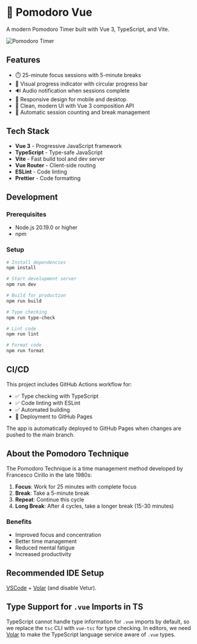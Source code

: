 # 🍅 Pomodoro Vue

A modern Pomodoro Timer built with Vue 3, TypeScript, and Vite.

![Pomodoro Timer](https://github.com/user-attachments/assets/e468987e-1698-456a-befd-7b47e60ff0c0)

## Features

- ⏱️ 25-minute focus sessions with 5-minute breaks
- 🎯 Visual progress indicator with circular progress bar
- 🔊 Audio notification when sessions complete
- 📱 Responsive design for mobile and desktop
- 🎨 Clean, modern UI with Vue 3 composition API
- 🔄 Automatic session counting and break management

## Tech Stack

- **Vue 3** - Progressive JavaScript framework
- **TypeScript** - Type-safe JavaScript
- **Vite** - Fast build tool and dev server
- **Vue Router** - Client-side routing
- **ESLint** - Code linting
- **Prettier** - Code formatting

## Development

### Prerequisites

- Node.js 20.19.0 or higher
- npm

### Setup

```bash
# Install dependencies
npm install

# Start development server
npm run dev

# Build for production
npm run build

# Type checking
npm run type-check

# Lint code
npm run lint

# Format code
npm run format
```

## CI/CD

This project includes GitHub Actions workflow for:

- ✅ Type checking with TypeScript
- ✅ Code linting with ESLint
- ✅ Automated building
- 🚀 Deployment to GitHub Pages

The app is automatically deployed to GitHub Pages when changes are pushed to the main branch.

## About the Pomodoro Technique

The Pomodoro Technique is a time management method developed by Francesco Cirillo in the late 1980s:

1. **Focus**: Work for 25 minutes with complete focus
2. **Break**: Take a 5-minute break
3. **Repeat**: Continue this cycle
4. **Long Break**: After 4 cycles, take a longer break (15-30 minutes)

### Benefits
- Improved focus and concentration
- Better time management
- Reduced mental fatigue
- Increased productivity

## Recommended IDE Setup

[VSCode](https://code.visualstudio.com/) + [Volar](https://marketplace.visualstudio.com/items?itemName=Vue.volar) (and disable Vetur).

## Type Support for `.vue` Imports in TS

TypeScript cannot handle type information for `.vue` imports by default, so we replace the `tsc` CLI with `vue-tsc` for type checking. In editors, we need [Volar](https://marketplace.visualstudio.com/items?itemName=Vue.volar) to make the TypeScript language service aware of `.vue` types.
